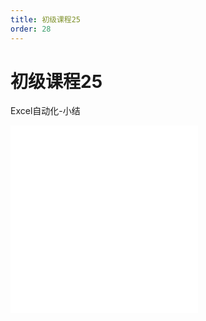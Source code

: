 ```yaml
---
title: 初级课程25
order: 28
---
```

# 初级课程25

  Excel自动化-小结

<iframe class="w-full aspect-video" src="//player.bilibili.com/player.html?isOutside=true&aid=114393132111080&bvid=BV1W2LgzdE3f&cid=29590290538&p=1" scrolling="no" border="0" frameborder="no" framespacing="0" allowfullscreen="true"></iframe>
<iframe src="//player.bilibili.com/player.html?isOutside=true&aid=114393132111080&bvid=BV1W2LgzdE3f&cid=29590290538&p=1" scrolling="no" border="0" frameborder="no" framespacing="0" allowfullscreen="true"></iframe>